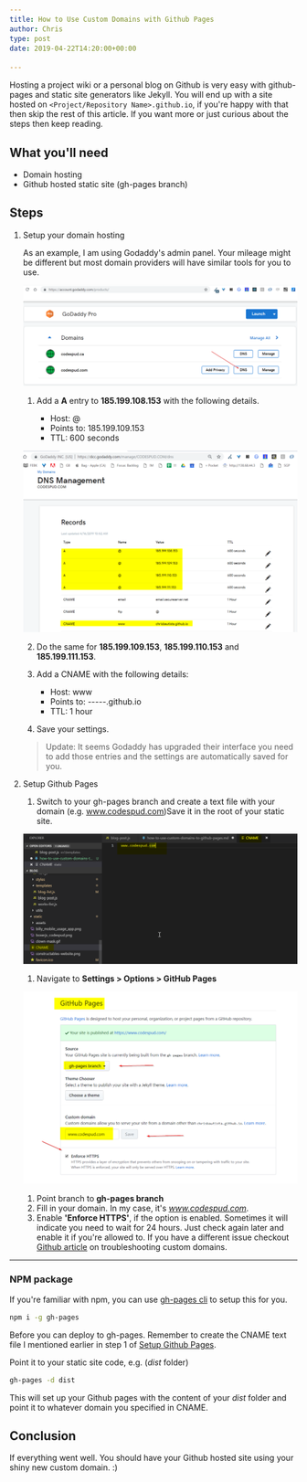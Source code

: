 ```yaml
---
title: How to Use Custom Domains with Github Pages
author: Chris
type: post
date: 2019-04-22T14:20:00+00:00

---
```


Hosting a project wiki or a personal blog on Github is very easy with github-pages and static site generators like Jekyll.  You will end up with a site hosted on `<Project/Repository Name>.github.io`, if you're happy with that then skip the rest of this article. If you want more or just curious about the steps then keep reading. <!--more-->

## What you'll need

- Domain hosting 
- Github hosted static site (gh-pages branch)

## Steps 

1. Setup your domain hosting

    As an example, I am using Godaddy's admin panel. Your mileage might be different but most domain providers will have similar tools for you to use. 

    ![alt text][1]

    1. Add a __A__ entry to __185.199.108.153__ with the following details. 

        - Host: @
        - Points to: 185.199.109.153
        - TTL: 600 seconds

    ![alt text][2]

    2. Do the same for **185.199.109.153**, **185.199.110.153** and **185.199.111.153**.
    3. Add a CNAME with the following details:

        - Host: www
        - Points to: -----.github.io
        - TTL: 1 hour

    4. Save your settings.

    > Update: It seems Godaddy has upgraded their interface you need to add those entries and the settings are automatically saved for you. 


2. <a name="setup-gh">Setup Github Pages</a>

    1. Switch to your gh-pages branch and create a text file with your domain (e.g.  www.codespud.com)Save it in the root of your static site.  

    ![alt text][3]

    1. Navigate to __Settings > Options > GitHub Pages__

    ![alt text][4]

    1. Point branch to __gh-pages branch__
    2. Fill in your domain. In my case, it's _www.codespud.com_.
    3. Enable __'Enforce HTTPS'__, if the option is enabled. Sometimes it will indicate you need to wait for 24 hours. Just check again later and enable it if you're allowed to. If you have a different issue checkout [Github article](https://help.github.com/en/articles/troubleshooting-custom-domains) on troubleshooting custom domains. 

---
### NPM package

If you're familiar with npm, you can use [gh-pages cli](https://www.npmjs.com/package/gh-pages-cli) to setup this for you. 

```bash
npm i -g gh-pages
```

Before you can deploy to gh-pages. Remember to create the CNAME text file I mentioned earlier in step 1 of [Setup Github Pages](#setup-gh).

Point it to your static site code, e.g. (_dist_ folder)

```bash
gh-pages -d dist 
```

This will set up your Github pages with the content of your _dist_ folder and point it to whatever domain you specified in CNAME. 

## Conclusion

If everything went well. You should have your Github hosted site using your shiny new custom domain. :)




[1]: /godaddy-domain-admin_1.png "Godaddy domain admin panel"
[2]: /godaddy-domain-manager.png "Godaddy domain manager"
[3]: /godaddy-cname-file.png "Github pages CNAME file"
[4]: /godaddy-github-pages.png "Github pages settings"




